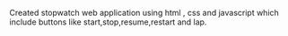 Created stopwatch web application using html , css and javascript which include buttons like start,stop,resume,restart and lap.
